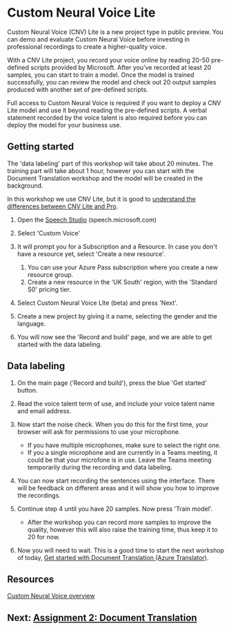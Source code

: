 # Custom Neural Voice Lite

Custom Neural Voice (CNV) Lite is a new project type in public preview. You can demo and evaluate Custom Neural Voice before investing in professional recordings to create a higher-quality voice.

With a CNV Lite project, you record your voice online by reading 20-50 pre-defined scripts provided by Microsoft. After you've recorded at least 20 samples, you can start to train a model. Once the model is trained successfully, you can review the model and check out 20 output samples produced with another set of pre-defined scripts.

Full access to Custom Neural Voice is required if you want to deploy a CNV Lite model and use it beyond reading the pre-defined scripts. A verbal statement recorded by the voice talent is also required before you can deploy the model for your business use.


## Getting started

The 'data labeling' part of this workshop will take about 20 minutes. The training part will take about 1 hour, however you can start with the Document Translation workshop and the model will be created in the background.

In this workshop we use CNV Lite, but it is good to [understand the differences between CNV Lite and Pro](https://docs.microsoft.com/en-us/azure/cognitive-services/speech-service/custom-neural-voice#custom-neural-voice-project-types).

1. Open the [Speech Studio](https://speech.microsoft.com/) (speech.microsoft.com)

2. Select 'Custom Voice'

3. It will prompt you for a Subscription and a Resource. In case you don't have a resource yet, select 'Create a new resource'. 

    1. You can use your Azure Pass subscription where you create a new resource group.
    1. Create a new resource in the 'UK South' region, with the 'Standard S0' pricing tier. 

4. Select Custom Neural Voice LIte (beta) and press 'Next'.

5. Create a new project by giving it a name, selecting the gender and the language. 

6. You will now see the 'Record and build' page, and we are able to get started with the data labeling.

## Data labeling

1. On the main page ('Record and build'), press the blue 'Get started' button.

2. Read the voice talent term of use, and include your voice talent name and email address.

3. Now start the noise check. When you do this for the first time, your browser will ask for permissions to use your microphone.
    * If you have multiple microphones, make sure to select the right one.
    * If you a single microphone and are currently in a Teams meeting, it could be that your microfone is in use. Leave the Teams meeting temporarily during the recording and data labeling.

4. You can now start recording the sentences using the interface. There will be feedback on different areas and it will show you how to improve the recordings.

5. Continue step 4 until you have 20 samples. Now press 'Train model'.

    * After the workshop you can record more samples to improve the quality, however this will also raise the training time, thus keep it to 20 for now.

6. Now you will need to wait. This is a good time to start the next workshop of today, [Get started with Document Translation (Azure Translator)](DocumentTranslation.md).


## Resources

[Custom Neural Voice overview](https://docs.microsoft.com/en-us/azure/cognitive-services/speech-service/custom-neural-voice)

## Next: [Assignment 2: Document Translation](DocumentTranslation.md)